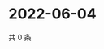 # 2022-06-04

共 0 条

<!-- BEGIN WEIBO -->
<!-- 最后更新时间 Sat Jun 04 2022 06:14:35 GMT+0800 (China Standard Time) -->

<!-- END WEIBO -->
